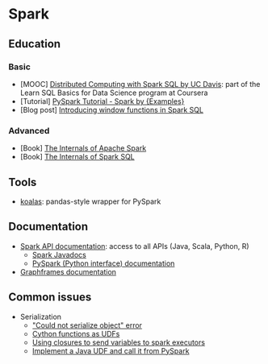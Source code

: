 # Spark
## Education
### Basic
- [MOOC] [Distributed Computing with Spark SQL by UC Davis](https://www.coursera.org/learn/spark-sql): part of the Learn SQL Basics for Data Science program at Coursera
- [Tutorial] [PySpark Tutorial - Spark by {Examples}](https://sparkbyexamples.com/pyspark-tutorial/)
- [Blog post] [Introducing window functions in Spark SQL](https://databricks.com/blog/2015/07/15/introducing-window-functions-in-spark-sql.html)

### Advanced
- [Book] [The Internals of Apache Spark](https://books.japila.pl/apache-spark-internals/)
- [Book] [The Internals of Spark SQL](https://jaceklaskowski.github.io/mastering-spark-sql-book/)

## Tools
- [koalas](https://koalas.readthedocs.io/en/latest/index.html): pandas-style wrapper for PySpark

## Documentation
- [Spark API documentation](https://spark.apache.org/docs/latest/): access to all APIs (Java, Scala, Python, R)
  - [Spark Javadocs](https://spark.apache.org/docs/latest/api/java/index.html)
  - [PySpark (Python interface) documentation](https://spark.apache.org/docs/latest/api/python/)
- [Graphframes documentation](http://graphframes.github.io/graphframes/docs/_site/index.html)


## Common issues
- Serialization
  - ["Could not serialize object" error](https://csyhuang.github.io/2019/09/24/pyspark-could-not-serialize-object/)
  - [Cython functions as UDFs](https://github.com/cython/cython/issues/2584)
  - [Using closures to send variables to spark executors](https://stackoverflow.com/questions/52777652/understand-closure-in-spark)
  - [Implement a Java UDF and call it from PySpark](https://stackoverflow.com/questions/36171208/implement-a-java-udf-and-call-it-from-pyspark)
